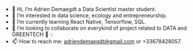 - 👋 Hi, I’m Adrien Demaegdt a Data Scientist master student. 
- 👀 I’m interested in data science, ecology and entrepreneurship. 
- 🌱 I’m currently learning React Native, Tensorflow, SQL. 
- 💞️ I’m looking to collaborate on everykind of project related to DATA and GREENTECH :seedling: :bulb: 
- 📫 How to reach me: adriendemaegdt@gmail.com or +33678428057. 

